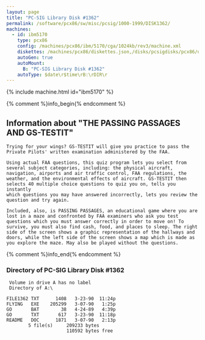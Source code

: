 ```yaml
---
layout: page
title: "PC-SIG Library Disk #1362"
permalink: /software/pcx86/sw/misc/pcsig/1000-1999/DISK1362/
machines:
  - id: ibm5170
    type: pcx86
    config: /machines/pcx86/ibm/5170/cga/1024kb/rev3/machine.xml
    diskettes: /machines/pcx86/diskettes.json,/disks/pcsigdisks/pcx86/diskettes.json
    autoGen: true
    autoMount:
      B: "PC-SIG Library Disk #1362"
    autoType: $date\r$time\rB:\rDIR\r
---
```


{% include machine.html id="ibm5170" %}

{% comment %}info_begin{% endcomment %}

## Information about "THE PASSING PASSAGES AND GS-TESTIT"

    Trying for your wings? GS-TESTIT will give you practice to pass the
    Private Pilots' written examination administered by the FAA.
    
    Using actual FAA questions, this quiz program lets you select from
    several subject categories, including: the physical aircraft,
    navigation, airports and air traffic control, FAA regulations, the
    weather, and the environmental effects of aircraft. GS-TESTIT then
    selects 40 multiple choice questions to quiz you on, tells you instantly
    which questions you may have answered incorrectly, lets you review the
    question and try again.
    
    Included, also, is PASSING PASSAGES, an educational game where you are
    lost in a maze and confronted by FAA examiners who ask you test
    questions which you must answer correctly in order to move on! To
    survive, you must also find cash, food, and places to sleep. The right
    side of the screen shows a graphic representation of the hallways and
    doors, while the left side of the screen shows a map which is made as
    you explore the maze. May also be played without the questions.
{% comment %}info_end{% endcomment %}


### Directory of PC-SIG Library Disk #1362

     Volume in drive A has no label
     Directory of A:\

    FILE1362 TXT      1408   3-23-90  11:24p
    FLYING   EXE    205299   3-07-90   1:25p
    GO       BAT        38   4-24-89   4:39p
    GO       TXT       617   3-23-90  11:18p
    README   DOC      1871   3-07-90   2:13p
            5 file(s)     209233 bytes
                          110592 bytes free
